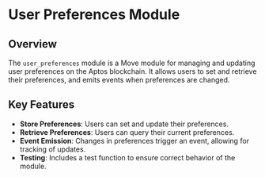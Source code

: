 # User Preferences Module

## Overview

The `user_preferences` module is a Move module for managing and updating user preferences on the Aptos blockchain. It allows users to set and retrieve their preferences, and emits events when preferences are changed.


## Key Features

- **Store Preferences**: Users can set and update their preferences.
- **Retrieve Preferences**: Users can query their current preferences.
- **Event Emission**: Changes in preferences trigger an event, allowing for tracking of updates.
- **Testing**: Includes a test function to ensure correct behavior of the module.
